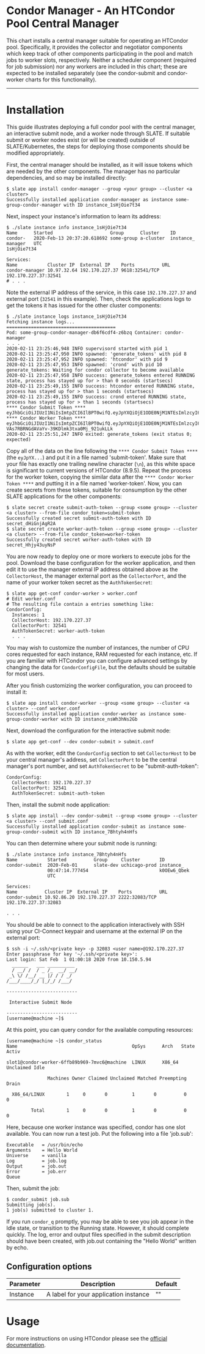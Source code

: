 # Condor Manager - An HTCondor Pool Central Manager

This chart installs a central manager suitable for operating an HTCondor pool. Specifically, it provides the collector and negotiator components which keep track of other components participating in the pool and match jobs to worker slots, respectively. Neither a scheduler component (required for job submission) nor any workers are included in this chart; these are expected to be installed separately (see the condor-submit and condor-worker charts for this functionality). 

---
# Installation

This guide illustrates deploying a full condor pool with the central manager, an interactive submit node, and a worker node through SLATE. If suitable submit or worker nodes exist (or will be created) outside of SLATE/Kubernetes, the steps for deploying those components should be modified appropriately. 

First, the central manager should be installed, as it will issue tokens which are needed by the other components. The manager has no particular dependencies, and so may be installed directly:

	$ slate app install condor-manager --group <your group> --cluster <a cluster>
	Successfully installed application condor-manager as instance some-group-condor-manager with ID instance_1sHjOie7t34

Next, inspect your instance's information to learn its address:

	$ ./slate instance info instance_1sHjOie7t34
	Name      Started                     Group      Cluster    ID
	condor-   2020-Feb-13 20:37:20.618692 some-group a-cluster  instance_
	manager   UTC                                               1sHjOie7t34
	
	Services:
	Name           Cluster IP  External IP    Ports          URL
	condor-manager 10.97.32.64 192.170.227.37 9618:32541/TCP 192.170.227.37:32541
	# . . . 

Note the external IP address of the service, in this case `192.170.227.37` and external port (`32541` in this example). Then, check the applications logs to get the tokens it has issued for the other cluster components:

	$ ./slate instance logs instance_1sHjOie7t34
	Fetching instance logs...
	========================================
	Pod: some-group-condor-manager-db6f6cdf4-z6bzq Container: condor-manager
	. . . 
	2020-02-11 23:25:46,948 INFO supervisord started with pid 1
	2020-02-11 23:25:47,950 INFO spawned: 'generate_tokens' with pid 8
	2020-02-11 23:25:47,952 INFO spawned: 'htcondor' with pid 9
	2020-02-11 23:25:47,953 INFO spawned: 'crond' with pid 10
	generate_tokens: Waiting for condor collector to become available
	2020-02-11 23:25:47,958 INFO success: generate_tokens entered RUNNING state, process has stayed up for > than 0 seconds (startsecs)
	2020-02-11 23:25:49,155 INFO success: htcondor entered RUNNING state, process has stayed up for > than 1 seconds (startsecs)
	2020-02-11 23:25:49,155 INFO success: crond entered RUNNING state, process has stayed up for > than 1 seconds (startsecs)
	**** Condor Submit Token ****
	eyJhbGciOiJIUzI1NiIsImtpZCI6IlBPT0wifQ.eyJpYXQiOjE1ODE0NjM1NTEsImlzcyI6ImNvbmRvci1tYW5hZ2VyLWRiNmY2Y2RmNC16NmJ6cSIsInN1YiI6InN1Ym1pdEBwb29sIn0.u8pHcENWvhXsNP735yS22vVDAHwqg00XmJuB_uZDEgM
	**** Condor Worker Token ****
	eyJhbGciOiJIUzI1NiIsImtpZCI6IlBPT0wifQ.eyJpYXQiOjE1ODE0NjM1NTEsImlzcyI6ImNvbmRvci1tYW5hZ2VyLWRiNmY2Y2RmNC16NmJ6cSIsInN1YiI6IndvcmtlckBwb29sIn0.juf-VAs7RBRNGdAVaYv-39KDlmk3txa0Mj_921ukLLk
	2020-02-11 23:25:51,247 INFO exited: generate_tokens (exit status 0; expected)

Copy all of the data on the line following the `**** Condor Submit Token ****` (the `eyJpYX...`) and put it in a file named 'submit-token'. Make sure that your file has exactly one trailing newline character (`\n`), as this white space is significant to current versions of HTCondor (8.9.5). Repeat the process for the worker token, copying the similar data after the `**** Condor Worker Token ****` and putting it in a file named 'worker-token'. Now, you can create secrets from these tokens, suitable for consumption by the other SLATE applications for the other components:

	$ slate secret create submit-auth-token --group <some group> --cluster <a cluster> --from-file condor_token=submit-token
	Successfully created secret submit-auth-token with ID secret_dHiGnjAgR2A
	$ slate secret create worker-auth-token --group <some group> --cluster <a cluster> --from-file condor_token=worker-token
	Successfully created secret worker-auth-token with ID secret_Hhjy43uyNsP

You are now ready to deploy one or more workers to execute jobs for the pool. Download the base configuration for the worker application, and then edit it to use the manager external IP address obtained above as the `CollectorHost`, the manager external port as the `CollectorPort`, and the name of your worker token secret as the `AuthTokenSecret`:

	$ slate app get-conf condor-worker > worker.conf
	# Edit worker.conf
	# The resulting file contain a entries something like:
	CondorConfig:
	  Instances: 1
	  CollectorHost: 192.170.227.37
	  CollectorPort: 32541
	  AuthTokenSecret: worker-auth-token
	  . . . 

You may wish to customize the number of instances, the number of CPU cores requested for each instance, RAM requested for each instance, etc. If you are familiar with HTCondor you can configure advanced settings by changing the data for `CondorConfigFile`, but the defaults should be suitable for most users. 

After you finish customizing the worker configuration, you can proceed to install it:

	$ slate app install condor-worker --group <some group> --cluster <a cluster> --conf worker.conf
	Successfully installed application condor-worker as instance some-group-condor-worker with ID instance_nsWh3hNs2Gb

Next, download the configuration for the interactive submit node:

	$ slate app get-conf --dev condor-submit > submit.conf

<!--Commenting this out b\c this copy of the chart is moved to prod
TODO: Discuss how to get the CI-Connect data for the `UserConfig` section. 
-->

As with the worker, edit the `CondorConfig` section to set `CollectorHost` to be your central manager's address, set `CollectorPort` to be the central manager's port number, and set `AuthTokenSecret` to be "submit-auth-token":

	CondorConfig:
	  CollectorHost: 192.170.227.37
	  CollectorPort: 32541
	  AuthTokenSecret: submit-auth-token

Then, install the submit node application:

	$ slate app install --dev condor-submit --group <some group> --cluster <a cluster> --conf submit.conf
	Successfully installed application condor-submit as instance some-group-condor-submit with ID instance_7Bhtyh4nHfs

You can then determine where your submit node is running:

	$ ./slate instance info instance_7Bhtyh4nHfs
	Name           Started          Group     Cluster       ID
	condor-submit  2020-Feb-01      slate-dev uchicago-prod instance_  
	               00:47:14.777454                          k0OEw6_Qbek
	               UTC                                      
	
	Services: 
	Name          Cluster IP  External IP    Ports          URL
	condor-submit 10.92.86.20 192.170.227.37 2222:32083/TCP 192.170.227.37:32083
	
	. . . 

You should be able to connect to the application interactively with SSH using your CI-Connect keypair and username at the external IP on the external port:

	$ ssh -i ~/.ssh/<private key> -p 32083 <user name>@192.170.227.37
	Enter passphrase for key '~/.ssh/<private key>': 
	Last login: Sat Feb  1 01:00:18 2020 from 10.150.5.94
	  ______   ___ __________
	  / __/ /  / _ /_  __/ __/
	 _\ \/ /__/ __ |/ / / _/  
	/___/____/_/ |_/_/ /___/ 
	
	--------------------------
	
	 Interactive Submit Node
	
	--------------------------
	[username@machine ~]$ 

At this point, you can query condor for the available computing resources:

	[username@machine ~]$ condor_status
	Name                                          OpSys      Arch   State     Activ
	
	slot1@condor-worker-6ffb89b969-7mvc6@machine  LINUX      X86_64 Unclaimed Idle 
	
	               Machines Owner Claimed Unclaimed Matched Preempting  Drain
	
	  X86_64/LINUX        1     0       0         1       0          0      0
	
	         Total        1     0       0         1       0          0      0

Here, because one worker instance was specified, condor has one slot available. You can now run a test job. Put the following into a file 'job.sub':

	Executable   = /usr/bin/echo
	Arguments    = Hello World
	Universe     = vanilla
	Log          = job.log
	Output       = job.out
	Error        = job.err
	Queue

Then, submit the job:

	$ condor_submit job.sub
	Submitting job(s).
	1 job(s) submitted to cluster 1.

If you run `condor_q` promptly, you may be able to see you job appear in the Idle state, or transition to the Running state. However, it should complete quickly. The log, error and output files specified in the submit description should have been created, with job.out containing the "Hello World" written by echo. 

## Configuration options
| Parameter | Description | Default |
| --------  | ----------  | ------- |
| Instance | A label for your application instance | "" |

# Usage
For more instructions on using HTCondor please see the [official documentation](https://research.cs.wisc.edu/htcondor/manual/).
